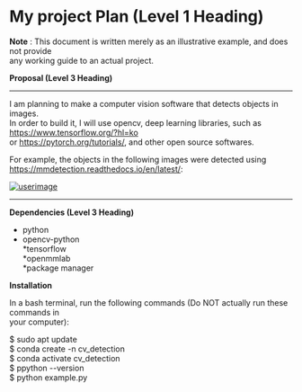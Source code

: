 # My project Plan (Level 1 Heading)  
**Note** : This document is written merely as an illustrative example, and does not provide  
any working guide to an actual project.

**Proposal (Level 3 Heading)**  
***  
I am planning to make a computer vision software that detects objects in images.  
In order to build it, I will use opencv, deep learning libraries, such as <https://www.tensorflow.org/?hl=ko>  
or <https://pytorch.org/tutorials/>, and other open source softwares.  
  
For example, the objects in the following images were detected using <https://mmdetection.readthedocs.io/en/latest/>:  

[![userimage](https://user-images.githubusercontent.com/12907710/137271636-56ba1cd2-b110-4812-8221-b4c120320aa9.png)](https://www.naver.com)

***

**Dependencies (Level 3 Heading)**
* python  
* opencv-python  
*tensorflow  
*openmmlab  
*package manager

**Installation**

In a bash terminal, run the following commands (Do NOT actually run these commands in  
your computer):

$ sudo apt update  
$ conda create -n cv_detection  
$ conda activate cv_detection  
$ ppython --version  
$ python example.py
